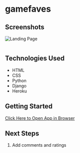 # gamefaves

## Screenshots

![Landing Page]()

![]()

## Technologies Used

- HTML
- CSS
- Python
- Django
- Heroku

## Getting Started

[Click Here to Open App in Browser]()

## Next Steps

1. Add comments and ratings